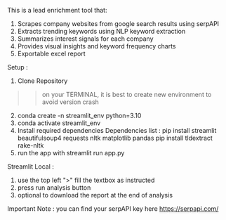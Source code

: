 This is a lead enrichment tool that:
1. Scrapes company websites from google search results using serpAPI
2. Extracts trending keywords using NLP keyword extraction
3. Summarizes interest signals for each company
4. Provides visual insights and keyword frequency charts
5. Exportable excel report

Setup :
1. Clone Repository
>> on your TERMINAL, it is best to create new environment to avoid version crash
2. conda create -n streamlit_env python=3.10
3. conda activate streamlit_env
4. Install required dependencies
   Dependencies list :
   pip install streamlit beautifulsoup4 requests nltk matplotlib pandas
   pip install tldextract rake-nltk
5. run the app with streamlit run app.py

Streamlit Local :
1. use the top left ">" fill the textbox as instructed
2. press run analysis button
3. optional to download the report at the end of analysis

Important Note :
you can find your serpAPI key here
https://serpapi.com/
